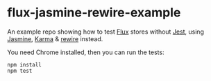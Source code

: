 # flux-jasmine-rewire-example
An example repo showing how to test [Flux](http://facebook.github.io/flux/) stores without [Jest](http://facebook.github.io/jest/), using [Jasmine](http://jasmine.github.io/), [Karma](karma-runner.github.io) &amp; [rewire](https://github.com/jhnns/rewire) instead.

You need Chrome installed, then you can run the tests:

```
npm install
npm test
```
